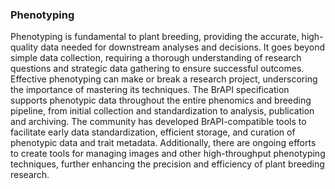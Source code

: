 ### Phenotyping

<!-- Ajay -->
Phenotyping is fundamental to plant breeding, providing the accurate, high-quality data needed for downstream analyses and decisions. It goes beyond simple data collection, requiring a thorough understanding of research questions and strategic data gathering to ensure successful outcomes. Effective phenotyping can make or break a research project, underscoring the importance of mastering its techniques. The BrAPI specification supports phenotypic data throughout the entire phenomics and breeding pipeline, from initial collection and standardization to analysis, publication and archiving. The community has developed BrAPI-compatible tools to facilitate early data standardization, efficient storage, and curation of phenotypic data and trait metadata. Additionally, there are ongoing efforts to create tools for managing images and other high-throughput phenotyping techniques, further enhancing the precision and efficiency of plant breeding research.

